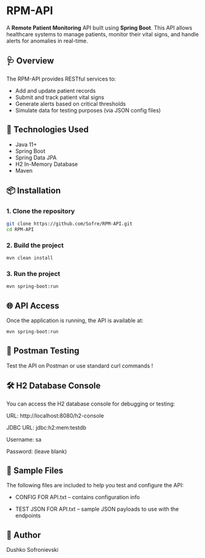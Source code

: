 # **RPM-API**

A **Remote Patient Monitoring** API built using **Spring Boot**. This API allows healthcare systems to manage patients, monitor their vital signs, and handle alerts for anomalies in real-time.

## 🩺 Overview

The RPM-API provides RESTful services to:

- Add and update patient records
- Submit and track patient vital signs
- Generate alerts based on critical thresholds
- Simulate data for testing purposes (via JSON config files)

## 🚀 Technologies Used

- Java 11+
- Spring Boot
- Spring Data JPA
- H2 In-Memory Database
- Maven

## 📦 Installation

### 1. Clone the repository

```bash
git clone https://github.com/Sofre/RPM-API.git
cd RPM-API
```

### 2. Build the project 

```bash
mvn clean install
```

### 3. Run the project 

```bash
mvn spring-boot:run
```


##  🌐 API Access
Once the application is running, the API is available at: 

```bash
mvn spring-boot:run
```

## 🚚 Postman Testing
Test the API on Postman or use standard curl commands ! 



## 🛠 H2 Database Console
You can access the H2 database console for debugging or testing:

URL: http://localhost:8080/h2-console

JDBC URL: jdbc:h2:mem:testdb

Username: sa

Password: (leave blank)



## 📑 Sample Files
The following files are included to help you test and configure the API:

* CONFIG FOR API.txt – contains configuration info

* TEST JSON FOR API.txt – sample JSON payloads to use with the endpoints


## 👤 Author
Dushko Sofronievski
